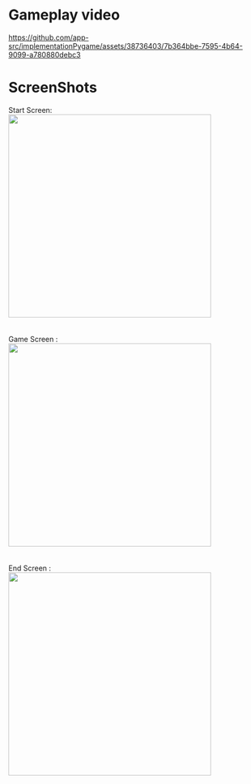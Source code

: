 # Gameplay video
https://github.com/app-src/implementationPygame/assets/38736403/7b364bbe-7595-4b64-9099-a780880debc3
# ScreenShots
Start Screen: <br/><img src="https://github.com/app-src/implementationPygame/assets/38736403/2e934bd4-c7aa-44c9-aba9-38567437b393"  width=400 align=top> <br/><br/><br/>
Game Screen : <br/><img src="https://github.com/app-src/implementationPygame/assets/38736403/40ab921e-83b6-4d0e-a780-c90dacafc2d4"  width=400 align=top> <br/><br/><br/>
End Screen  : <br/><img src="https://github.com/app-src/implementationPygame/assets/38736403/012731b8-8a89-4f58-9e24-c7d11060e8c1"  width=400 align=top> 

